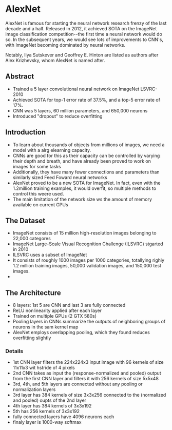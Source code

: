 # AlexNet

AlexNet is famous for starting the neural network research frenzy of the last decade and a half. Released in 2012, it achieved SOTA on the ImageNet image classification competition--the first time a neural network would do so. In the subsequent years, we would see lots of improvements to CNN's, with ImageNet becoming dominated by neural networks.

Notably, Ilya Sutskever and Geoffrey E. Hinton are listed as authors after Alex Krizhevsky, whom AlexNet is named after.

## Abstract

- Trained a 5 layer convolutional neural network on ImageNet LSVRC-2010
- Achieved SOTA for top-1 error rate of 37.5%, and a top-5 error rate of 17%.
- CNN was 5 layers, 60 million parameters, and 650,000 neurons
- Introduced "dropout" to reduce overfitting


## Introduction

- To learn about thousands of objects from millions of images, we need a model with a alrg elearning capacity.
- CNNs are good for this as their capacity can be controlled by varying their depth and breath, and have already been proved to work on images for some tasks
- Additionally, they have many fewer connections and parameters than similarly sized Feed Foward neural networks
- AlexNet proved to be a new SOTA for ImageNet. In fact, even with the 1.2million training examples, it would overfit, so multiple methods to control this weere used.
- The main limitation of the network size ws the amount of memory available on current GPUs

## The Dataset

- ImageNet consists of 15 million high-resolution images belonging to 22,000 categores
- ImageNet Large-Scale Visual Recognition Challenge (ILSVRC) stgarted in 2010
- ILSVRC uses a subset of ImageNet
- It consists of roughly 1000 images per 1000 categories, totallying righly 1.2 million training images, 50,000 validation images, and 150,000 test images.
- 

## The Architecture 

- 8 layers: 1st 5 are CNN and last 3 are fully connected
- ReLU nonlinearity applied after each layer
- Trained on multiple GPUs (2 GTX 580s)
- Pooling layers in CNNs summarize the outputs of neighboring groups of neurons in the sam kernel map
- AlexNet employs overlapping pooling, which they found reduces overfitting slightly

### Details

- 1st CNN layer filters the 224x224x3 input image with 96 kernels of size 11x11x3 wit hstride of 4 pixels
- 2nd CNN takes as input the (response-normalized and pooled) output from the first CNN layer and filters it with 256 kernels of size 5x5x48
- 3rd, 4th, and 5th layers are connected without any pooling or normalization layers
- 3rd layer has 384 kernels of size 3x3x256 connected to the (normalized and pooled) oupts of the 2nd layer
- 4th layer has 384 kernels of 3x3x192
- 5th has 256 kernels of 3x3x192
- fully connected layers have 4096 neurons each
- finaly layer is 1000-way softmax
